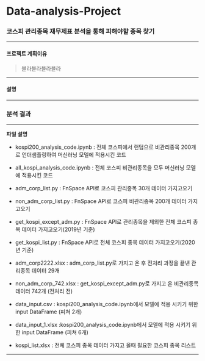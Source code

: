 # Data-analysis-Project
### 코스피 관리종목 재무제표 분석을 통해 피해야할 종목 찾기

---

#### 프로젝트 계획이유
> 블라블라블라블라
> 

---

#### 설명


---

### 분석 결과


---

__파일 설명__
* kospi200_analysis_code.ipynb : 전체 코스피에서 랜덤으로 비관리종목 200개로 언더샘플링하여 머신러닝 모델에 적용시킨 코드
* all_kospi_analysis_code.ipynb : 전체 코스피 비관리종목을 모두 머신러닝 모델에 적용시킨 코드


* adm_corp_list.py : FnSpace API로 코스피 관리종목 30개 데이터 가지고오기
* non_adm_corp_list.py : FnSpace API로 코스피 비관리종목 200개 데이터 가지고오기
* get_kospi_except_adm.py : FnSpace API로 관리종목을 제외한 전체 코스피 종목 데이터 가지고오기(2019년 기준)
* get_kospi_list.py : FnSpace API로 전체 코스피 종목 데이터 가지고오기(2020년 기준)


* adm_corp2222.xlsx : adm_corp_list.py로 가지고 온 후 전처리 과정을 끝낸 관리종목 데이터 29개
* non_adm_corp_742.xlsx : get_kospi_except_adm.py로 가지고 온 비관리종목 데이터 742개 (전처리 전)
* data_input.csv : kospi200_analysis_code.ipynb에서 모델에 적용 시키기 위한 input DataFrame (피쳐 2개)
* data_input_1.xlsx :kospi200_analysis_code.ipynb에서 모델에 적용 시키기 위한 input DataFrame (피쳐 6개)
* kospi_list.xlsx : 전체 코스피 종목 데이터 가지고 올때 필요한 코스피 종목 리스트
---
  
  
  
  
